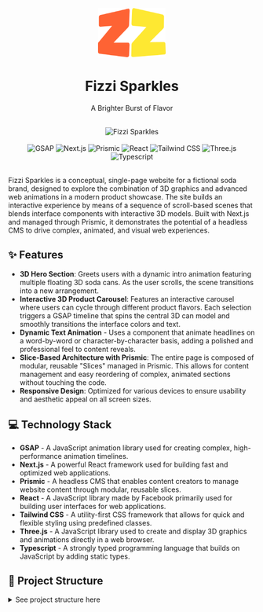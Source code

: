 <!-- markdownlint-disable MD033 -->
<!-- markdownlint-disable MD041 -->
<div align="center">
  <img src="src/app/icon.svg" alt="Fizzi Sparkles" height="100" />
  <h1 align="center">Fizzi Sparkles</h1>
  <p align="center">A Brighter Burst of Flavor</p>
</div>

<div align="center">
  <br />
  <img src="https://i.imgur.com/hpxt2ZL.png" alt="Fizzi Sparkles" />
  <br /><br />
  <div>
    <img
      alt="GSAP"
      src="https://img.shields.io/badge/GSAP-%230AE448?style=flat&logo=GSAP&logoColor=white"
    />
    <img
      alt="Next.js"
      src="https://img.shields.io/badge/Next.js-%23000000?logo=nextdotjs&logoColor=white"
    />
    <img
      alt="Prismic"
      src="https://img.shields.io/badge/Prismic-%235163BA?style=flat&logo=Prismic&logoColor=white"
    />
    <img
      alt="React"
      src="https://img.shields.io/badge/React-%230088CC?logo=react&logoColor=white"
    />
    <img
      alt="Tailwind CSS"
      src="https://img.shields.io/badge/Tailwind%20CSS-%2306B6D4?logo=tailwindcss&logoColor=white"
    />
    <img
      alt="Three.js"
      src="https://img.shields.io/badge/Three.js-%23000000?style=flat&logo=Three.js&logoColor=white"
    />
    <img
      alt="Typescript"
      src="https://img.shields.io/badge/Typescript-%233178C6?logo=typescript&logoColor=white"
    />
  </div>
</div>
<br />

Fizzi Sparkles is a conceptual, single-page website for a fictional soda brand, designed to explore the combination of 3D graphics and advanced web animations in a modern product showcase. The site builds an interactive experience by means of a sequence of scroll-based scenes that blends interface components with interactive 3D models. Built with Next.js and managed through Prismic, it demonstrates the potential of a headless CMS to drive complex, animated, and visual web experiences.

## ✨ Features

- **3D Hero Section**: Greets users with a dynamic intro animation featuring multiple floating 3D soda cans. As the user scrolls, the scene transitions into a new arrangement.
- **Interactive 3D Product Carousel**: Features an interactive carousel where users can cycle through different product flavors. Each selection triggers a GSAP timeline that spins the central 3D can model and smoothly transitions the interface colors and text.
- **Dynamic Text Animation** - Uses a component that animate headlines on a word-by-word or character-by-character basis, adding a polished and professional feel to content reveals.
- **Slice-Based Architecture with Prismic**: The entire page is composed of modular, reusable "Slices" managed in Prismic. This allows for content management and easy reordering of complex, animated sections without touching the code.
- **Responsive Design**: Optimized for various devices to ensure usability and aesthetic appeal on all screen sizes.

## 💻 Technology Stack

- **GSAP** - A JavaScript animation library used for creating complex, high-performance animation timelines.
- **Next.js** - A powerful React framework used for building fast and optimized web applications.
- **Prismic** - A headless CMS that enables content creators to manage website content through modular, reusable slices.
- **React** - A JavaScript library made by Facebook primarily used for building user interfaces for web applications.
- **Tailwind CSS** - A utility-first CSS framework that allows for quick and flexible styling using predefined classes.
- **Three.js** - A JavaScript library used to create and display 3D graphics and animations directly in a web browser.
- **Typescript** - A strongly typed programming language that builds on JavaScript by adding static types.

## 📂 Project Structure

<details>
  <summary>See project structure here</summary>

```plaintext
└── 📁.husky
    ├── pre-commit
└── 📁.vscode
    ├── settings.json
└── 📁customtypes
    └── 📁page
        ├── index.json
        ├── mocks.json
└── 📁public
    └── 📁hdr
        ├── field.hdr
        ├── lobby.hdr
    └── 📁labels
        ├── cherry.png
        ├── grape.png
        ├── lemon-lime.png
        ├── strawberry.png
        ├── watermelon.png
    └── 📁models
        ├── soda-can.bin
        ├── soda-can.gltf
└── 📁src
    └── 📁app
        └── 📁[uid]
            ├── page.tsx
        └── 📁api
            └── 📁exit-preview
                ├── route.ts
            └── 📁preview
                ├── route.ts
            └── 📁revalidate
                ├── route.ts
        └── 📁slice-simulator
            ├── page.tsx
        ├── globals.css
        ├── icon.svg
        ├── layout.tsx
        ├── page.tsx
    └── 📁components
        ├── arrow-icon.tsx
        ├── bounded.tsx
        ├── bubbles.tsx
        ├── button.tsx
        ├── fizzi-logo.tsx
        ├── floating-can.tsx
        ├── footer.tsx
        ├── header.tsx
        ├── soda-can.tsx
        ├── text-splitter.tsx
        ├── view-canvas.tsx
        ├── wavy-circles.tsx
    └── 📁hooks
        ├── use-media-query.ts
        ├── use-store.ts
    └── 📁slices
        └── 📁Carousel
            ├── index.tsx
            ├── mocks.json
            ├── model.json
            ├── screenshot-default.png
        └── 📁Grid
            ├── index.tsx
            ├── mocks.json
            ├── model.json
            ├── scene.tsx
            ├── screenshot-default.png
        └── 📁Hero
            ├── index.tsx
            ├── mocks.json
            ├── model.json
            ├── scene.tsx
            ├── screenshot-default.png
        └── 📁HugeText
            ├── index.tsx
            ├── mocks.json
            ├── model.json
            ├── screenshot-default.png
        └── 📁SkyDive
            ├── index.tsx
            ├── mocks.json
            ├── model.json
            ├── scene.tsx
            ├── screenshot-default.png
        ├── index.ts
    ├── prismicio.ts
├── .gitignore
├── .prettierignore
├── .prettierrc
├── eslint.config.mjs
├── LICENSE
├── next.config.ts
├── package.json
├── pnpm-lock.yaml
├── postcss.config.mjs
├── prismicio-types.d.ts
├── README.md
├── slicemachine.config.json
└── tsconfig.json
```

</details>
